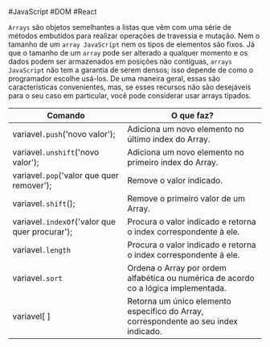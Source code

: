 #JavaScript #DOM #React 

`Arrays` são objetos semelhantes a listas que vêm com uma série de métodos embutidos para realizar operações de travessia e mutação. Nem o tamanho de um `array JavaScript` nem os tipos de elementos são fixos. Já que o tamanho de um `array` pode ser alterado a qualquer momento e os dados podem ser armazenados em posições não contíguas, `arrays JavaScript` não tem a garantia de serem densos; isso depende de como o programador escolhe usá-los. De uma maneira geral, essas são características convenientes, mas, se esses recursos não são desejáveis para o seu caso em particular, você pode considerar usar arrays tipados.

**Comando**  | **O que faz?**
------- | --------
variavel`.push`('novo valor');   | Adiciona um novo elemento no último index do Array.
variavel`.unshift`('novo valor');   | Adiciona um novo elemento no primeiro index do Array.
variavel`.pop`('valor que quer remover');   | Remove o valor indicado.
variavel`.shift`();   | Remove o primeiro valor de um Array.
variavel`.indexOf`('valor que quer procurar');   | Procura o valor indicado e retorna o index correspondente à ele.
variavel`.length`   | Procura o valor indicado e retorna o index correspondente à ele.
variavel`.sort`   | Ordena o Array por ordem alfabética ou numérica de acordo co a lógica implementada.
variavel[ ]   | Retorna um único elemento específico do Array, correspondente ao seu index indicado.

